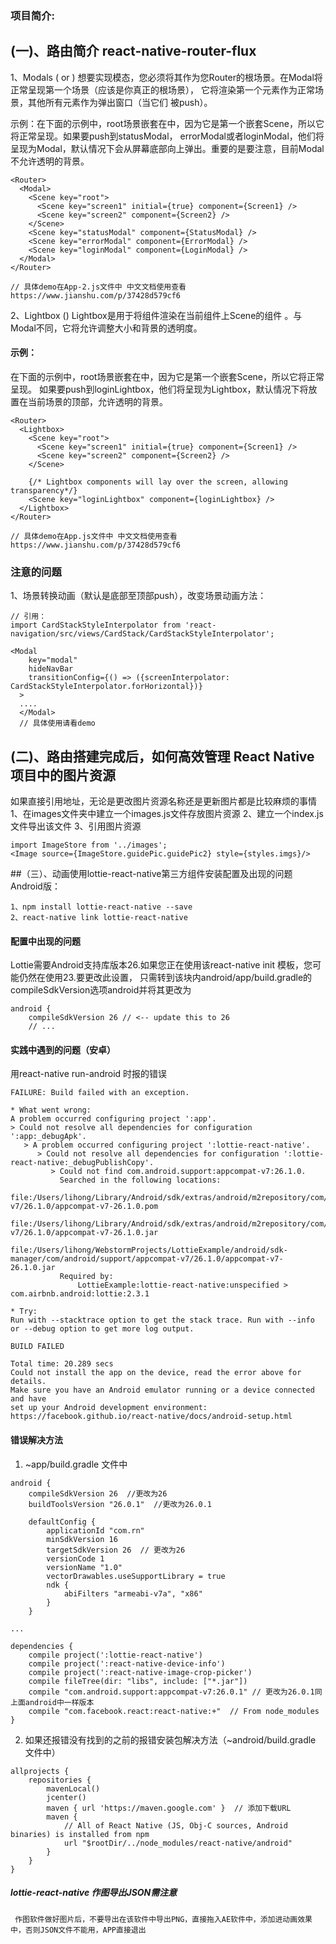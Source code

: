 ### 项目简介:

## (一)、路由简介 react-native-router-flux

1、Modals (<Modal> or <Scene modal>)
想要实现模态，您必须将其<Modal>作为您Router的根场景。在Modal将正常呈现第一个场景（应该是你真正的根场景），
它将渲染第一个元素作为正常场景，其他所有元素作为弹出窗口（当它们 被push）。

示例：在下面的示例中，root场景嵌套在<Modal>中，因为它是第一个嵌套Scene，所以它将正常呈现。如果要push到statusModal，
errorModal或者loginModal，他们将呈现为Modal，默认情况下会从屏幕底部向上弹出。重要的是要注意，目前Modal不允许透明的背景。

```
<Router>
  <Modal>
    <Scene key="root">
      <Scene key="screen1" initial={true} component={Screen1} />
      <Scene key="screen2" component={Screen2} />
    </Scene>
    <Scene key="statusModal" component={StatusModal} />
    <Scene key="errorModal" component={ErrorModal} />
    <Scene key="loginModal" component={LoginModal} />
  </Modal>
</Router>

// 具体demo在App-2.js文件中 中文文档使用查看 https://www.jianshu.com/p/37428d579cf6

```

2、Lightbox (<Lightbox>)
Lightbox是用于将组件渲染在当前组件上Scene的组件 。与Modal不同，它将允许调整大小和背景的透明度。
#### 示例：
在下面的示例中，root场景嵌套在中<Lightbox>，因为它是第一个嵌套Scene，所以它将正常呈现。
如果要push到loginLightbox，他们将呈现为Lightbox，默认情况下将放置在当前场景的顶部，允许透明的背景。

```
<Router>
  <Lightbox>
    <Scene key="root">
      <Scene key="screen1" initial={true} component={Screen1} />
      <Scene key="screen2" component={Screen2} />
    </Scene>

    {/* Lightbox components will lay over the screen, allowing transparency*/}
    <Scene key="loginLightbox" component={loginLightbox} />
  </Lightbox>
</Router>

// 具体demo在App.js文件中 中文文档使用查看 https://www.jianshu.com/p/37428d579cf6

```

### 注意的问题
1、场景转换动画（默认是底部至顶部push），改变场景动画方法：

```
// 引用：
import CardStackStyleInterpolator from 'react-navigation/src/views/CardStack/CardStackStyleInterpolator';

<Modal
    key="modal"
    hideNavBar
    transitionConfig={() => ({screenInterpolator: CardStackStyleInterpolator.forHorizontal})}
  >
  ....
  </Modal>
  // 具体使用请看demo
```

## (二)、路由搭建完成后，如何高效管理 React Native 项目中的图片资源
如果直接引用地址，无论是更改图片资源名称还是更新图片都是比较麻烦的事情
1、在images文件夹中建立一个images.js文件存放图片资源
2、建立一个index.js文件导出该文件
3、引用图片资源

```
import ImageStore from '../images';
<Image source={ImageStore.guidePic.guidePic2} style={styles.imgs}/>

```

##（三）、动画使用lottie-react-native第三方组件安装配置及出现的问题
Android版：

```
1、npm install lottie-react-native --save
2、react-native link lottie-react-native

```

#### 配置中出现的问题
Lottie需要Android支持库版本26.如果您正在使用该react-native init 模板，您可能仍然在使用23.要更改此设置，
只需转到该块内android/app/build.gradle的compileSdkVersion选项android并将其更改为

```
android {
    compileSdkVersion 26 // <-- update this to 26
    // ...
```

#### 实践中遇到的问题（安卓）
用react-native run-android 时报的错误

```
FAILURE: Build failed with an exception.

* What went wrong:
A problem occurred configuring project ':app'.
> Could not resolve all dependencies for configuration ':app:_debugApk'.
   > A problem occurred configuring project ':lottie-react-native'.
      > Could not resolve all dependencies for configuration ':lottie-react-native:_debugPublishCopy'.
         > Could not find com.android.support:appcompat-v7:26.1.0.
           Searched in the following locations:
               file:/Users/lihong/Library/Android/sdk/extras/android/m2repository/com/android/support/appcompat-v7/26.1.0/appcompat-v7-26.1.0.pom
               file:/Users/lihong/Library/Android/sdk/extras/android/m2repository/com/android/support/appcompat-v7/26.1.0/appcompat-v7-26.1.0.jar
               file:/Users/lihong/WebstormProjects/LottieExample/android/sdk-manager/com/android/support/appcompat-v7/26.1.0/appcompat-v7-26.1.0.jar
           Required by:
               LottieExample:lottie-react-native:unspecified > com.airbnb.android:lottie:2.3.1

* Try:
Run with --stacktrace option to get the stack trace. Run with --info or --debug option to get more log output.

BUILD FAILED

Total time: 20.289 secs
Could not install the app on the device, read the error above for details.
Make sure you have an Android emulator running or a device connected and have
set up your Android development environment:
https://facebook.github.io/react-native/docs/android-setup.html

```
#### 错误解决方法
1. ~app/build.gradle 文件中

```
android {
    compileSdkVersion 26  //更改为26
    buildToolsVersion "26.0.1"  //更改为26.0.1

    defaultConfig {
        applicationId "com.rn"
        minSdkVersion 16
        targetSdkVersion 26  // 更改为26
        versionCode 1
        versionName "1.0"
        vectorDrawables.useSupportLibrary = true
        ndk {
            abiFilters "armeabi-v7a", "x86"
        }
    }

...

dependencies {
    compile project(':lottie-react-native')
    compile project(':react-native-device-info')
    compile project(':react-native-image-crop-picker')
    compile fileTree(dir: "libs", include: ["*.jar"])
    compile "com.android.support:appcompat-v7:26.0.1" // 更改为26.0.1同上面android中一样版本
    compile "com.facebook.react:react-native:+"  // From node_modules
}
```

2. 如果还报错没有找到的之前的报错安装包解决方法（~android/build.gradle 文件中）

```
allprojects {
    repositories {
        mavenLocal()
        jcenter()
        maven { url 'https://maven.google.com' }  // 添加下载URL
        maven {
            // All of React Native (JS, Obj-C sources, Android binaries) is installed from npm
            url "$rootDir/../node_modules/react-native/android"
        }
    }
}

```

##### lottie-react-native 作图导出JSON需注意

```
 作图软件做好图片后，不要导出在该软件中导出PNG，直接拖入AE软件中，添加进动画效果中，否则JSON文件不能用，APP直接退出

```